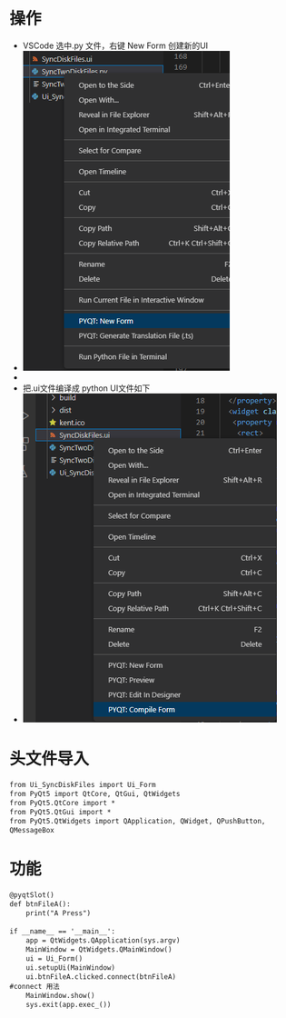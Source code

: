 # 操作
- VSCode 选中.py 文件，右键 New Form 创建新的UI
- ![73e9c79d0a4e49e1d6359a2146609df4.png](../../../../_resources/73e9c79d0a4e49e1d6359a2146609df4.png)
-
- 把.ui文件编译成 python UI文件如下
- ![606624f34556f0755fa67bda54eea1e8.png](../../../../_resources/606624f34556f0755fa67bda54eea1e8.png)


# 头文件导入
```
from Ui_SyncDiskFiles import Ui_Form
from PyQt5 import QtCore, QtGui, QtWidgets
from PyQt5.QtCore import *
from PyQt5.QtGui import *
from PyQt5.QtWidgets import QApplication, QWidget, QPushButton, QMessageBox

```

# 功能
```
@pyqtSlot()
def btnFileA():
    print("A Press")

if __name__ == '__main__':
    app = QtWidgets.QApplication(sys.argv)
    MainWindow = QtWidgets.QMainWindow()
    ui = Ui_Form()
    ui.setupUi(MainWindow)
    ui.btnFileA.clicked.connect(btnFileA)						#connect 用法
    MainWindow.show()
    sys.exit(app.exec_())	
	
```